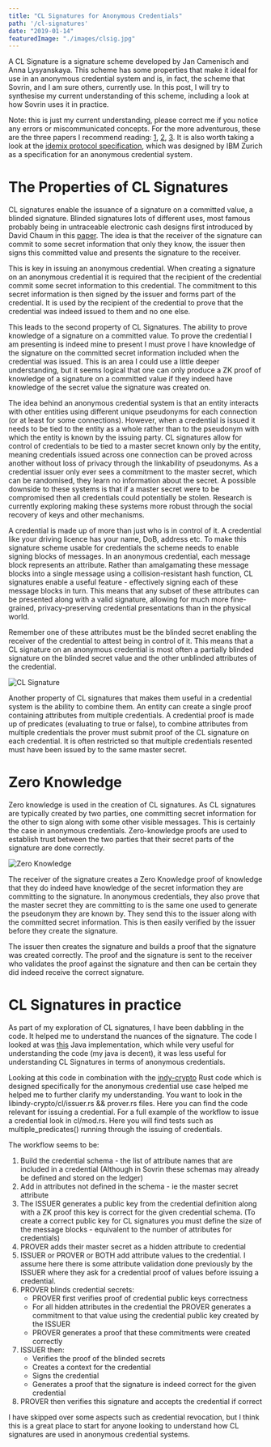 ```yaml
---
title: "CL Signatures for Anonymous Credentials"
path: '/cl-signatures'
date: "2019-01-14"
featuredImage: "./images/clsig.jpg"  
---
```


A CL Signature is a signature scheme developed by Jan Camenisch and Anna Lysyanskaya. This scheme has some properties that make it ideal for use in an anonymous credential system and is, in fact, the scheme that Sovrin, and I am sure others, currently use. In this post, I will try to synthesise my current understanding of this scheme, including a look at how Sovrin uses it in practice. 

Note: this is just my current understanding, please correct me if you notice any errors or miscommunicated concepts. For the more adventurous, these are the three papers I recommend reading: [1](https://groups.csail.mit.edu/cis/pubs/lysyanskaya/cl02b.pdf), [2](https://link.springer.com/chapter/10.1007/3-540-44987-6_7#enumeration), [3](http://cs.brown.edu/people/alysyans/papers/cl04.pdf). It is also worth taking a look at the [idemix protocol specification](https://domino.research.ibm.com/library/cyberdig.nsf/papers/EEB54FF3B91C1D648525759B004FBBB1/$File/rz3730_revised.pdf), which was designed by IBM Zurich as a specification for an anonymous credential system.

# The Properties of CL Signatures

CL signatures enable the issuance of a signature on a committed value, a blinded signature. Blinded signatures lots of different uses, most famous probably being in untraceable electronic cash designs first introduced by David Chaum in this [paper](http://sceweb.sce.uhcl.edu/yang/teaching/csci5234WebSecurityFall2011/Chaum-blind-signatures.PDF). The idea is that the receiver of the signature can commit to some secret information that only they know, the issuer then signs this committed value and presents the signature to the receiver.

This is key in issuing an anonymous credential. When creating a signature on an anonymous credential it is required that the recipient of the credential commit some secret information to this credential. The commitment to this secret information is then signed by the issuer and forms part of the credential. It is used by the recipient of the credential to prove that the credential was indeed issued to them and no one else. 

This leads to the second property of CL Signatures. The ability to prove knowledge of a signature on a committed value. To prove the credential I am presenting is indeed mine to present I must prove I have knowledge of the signature on the committed secret information included when the credential was issued. This is an area I could use a little deeper understanding, but it seems logical that one can only produce a ZK proof of knowledge of a signature on a committed value if they indeed have knowledge of the secret value the signature was created on.

The idea behind an anonymous credential system is that an entity interacts with other entities using different unique pseudonyms for each connection (or at least for some connections). However, when a credential is issued it needs to be tied to the entity as a whole rather than to the pseudonym with which the entity is known by the issuing party. CL signatures allow for control of credentials to be tied to a master secret known only by the entity, meaning credentials issued across one connection can be proved across another without loss of privacy through the linkability of pseudonyms. As a credential issuer only ever sees a commitment to the master secret, which can be randomised, they learn no information about the secret. A possible downside to these systems is that if a master secret were to be compromised then all credentials could potentially be stolen. Research is currently exploring making these systems more robust through the social recovery of keys and other mechanisms.

A credential is made up of more than just who is in control of it. A credential like your driving licence has your name, DoB, address etc. To make this signature scheme usable for credentials the scheme needs to enable signing blocks of messages. In an anonymous credential, each message block represents an attribute. Rather than amalgamating these message blocks into a single message using a collision-resistant hash function, CL signatures enable a useful feature - effectively signing each of these message blocks in turn. This means that any subset of these attributes can be presented along with a valid signature, allowing for much more fine-grained, privacy-preserving credential presentations than in the physical world.

Remember one of these attributes must be the blinded secret enabling the receiver of the credential to attest being in control of it. This means that a CL signature on an anonymous credential is most often a partially blinded signature on the blinded secret value and the other unblinded attributes of the credential.

![CL Signature](./images/clsig.jpg)

Another property of CL signatures that makes them useful in a credential system is the ability to combine them. An entity can create a single proof containing attributes from multiple credentials. A credential proof is made up of predicates (evaluating to true or false), to combine attributes from multiple credentials the prover must submit proof of the CL signature on each credential. It is often restricted so that multiple credentials resented must have been issued by to the same master secret.

# Zero Knowledge

Zero knowledge is used in the creation of CL signatures. As CL signatures are typically created by two parties, one committing secret information for the other to sign along with some other visible messages. This is certainly the case in anonymous credentials. Zero-knowledge proofs are used to establish trust between the two parties that their secret parts of the signature are done correctly.

![Zero Knowledge](./images/clproof.jpg)

The receiver of the signature creates a Zero Knowledge proof of knowledge that they do indeed have knowledge of the secret information they are committing to the signature. In anonymous credentials, they also prove that the master secret they are committing to is the same one used to generate the pseudonym they are known by. They send this to the issuer along with the committed secret information. This is then easily verified by the issuer before they create the signature.

The issuer then creates the signature and builds a proof that the signature was created correctly. The proof and the signature is sent to the receiver who validates the proof against the signature and then can be certain they did indeed receive the correct signature.

# CL Signatures in practice

As part of my exploration of CL signatures, I have been dabbling in the code. It helped me to understand the nuances of the signature. The code I looked at was [this](https://github.com/gijsvl/camenisch-lysyanskaya) Java implementation, which while very useful for understanding the code (my java is decent), it was less useful for understanding CL Signatures in terms of anonymous credentials. 

Looking at this code in combination with the [indy-crypto](https://github.com/hyperledger/indy-crypto) Rust code which is designed specifically for the anonymous credential use case helped me helped me to further clarify my understanding. You want to look in the libindy-crypto/cl/issuer.rs && prover.rs files. Here you can find the code relevant for issuing a credential. For a full example of the workflow to issue a credential look in cl/mod.rs. Here you will find tests such as multiple_predicates() running through the issuing of credentials.

The workflow seems to be:

1. Build the credential schema - the list of attribute names that are included in a credential (Although in Sovrin these schemas may already be defined and stored on the ledger)
2. Add in attributes not defined in the schema - ie the master secret attribute
3. The ISSUER generates a public key from the credential definition along with a ZK proof this key is correct for the given credential schema. (To create a correct public key for CL signatures you must define the size of the message blocks - equivalent to the number of attributes for credentials)
4. PROVER adds their master secret as a hidden attribute to credential
5. ISSUER or PROVER or BOTH add attribute values to the credential. I assume here there is some attribute validation done previously by the ISSUER where they ask for a credential proof of values before issuing a credential.
6. PROVER blinds credential secrets:
    * PROVER first verifies proof of credential public keys correctness
    * For all hidden attributes in the credential the PROVER generates a commitment to that value using the credential public key created by the ISSUER
    * PROVER generates a proof that these commitments were created correctly
7. ISSUER then:
    * Verifies the proof of the blinded secrets
    * Creates a context for the credential
    * Signs the credential
    * Generates a proof that the signature is indeed correct for the given credential
8. PROVER then verifies this signature and accepts the credential if correct

I have skipped over some aspects such as credential revocation, but I think this is a great place to start for anyone looking to understand how CL signatures are used in anonymous credential systems.
